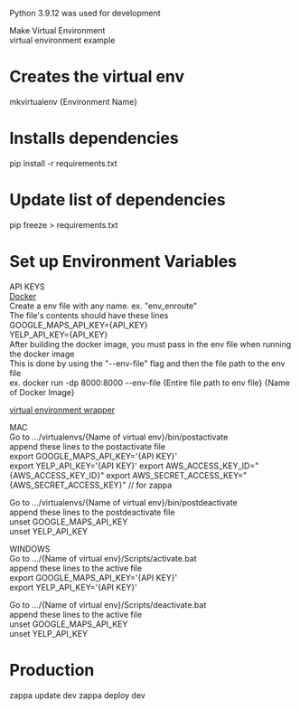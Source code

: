 Python 3.9.12 was used for development

Make Virtual Environment\
virtual environment example

# Creates the virtual env
mkvirtualenv {Environment Name}

# Installs dependencies
pip install -r requirements.txt

# Update list of dependencies
pip freeze > requirements.txt

# Set up Environment Variables
API KEYS\
<ins>Docker</ins>\
Create a env file with any name. ex. "env_enroute"\
The file's contents should have these lines\
GOOGLE_MAPS_API_KEY={API_KEY}\
YELP_API_KEY={API_KEY}\
After building the docker image, you must pass in the env file when running the docker image\
This is done by using the "--env-file" flag and then the file path to the env file\
ex. docker run -dp 8000:8000 --env-file {Entire file path to env file} {Name of Docker Image}

<ins>virtual environment wrapper</ins>

MAC\
Go to .../virtualenvs/{Name of virtual env}/bin/postactivate\
append these lines to the postactivate file\
export GOOGLE_MAPS_API_KEY='{API KEY}'\
export YELP_API_KEY='{API KEY}'
export AWS_ACCESS_KEY_ID="{AWS_ACCESS_KEY_ID}"
export AWS_SECRET_ACCESS_KEY="{AWS_SECRET_ACCESS_KEY}" // for zappa

Go to .../virtualenvs/{Name of virtual env}/bin/postdeactivate\
append these lines to the postdeactivate file\
unset GOOGLE_MAPS_API_KEY\
unset YELP_API_KEY

WINDOWS\
Go to .../{Name of virtual env}/Scripts/activate.bat\
append these lines to the active file\
export GOOGLE_MAPS_API_KEY='{API KEY}'\
export YELP_API_KEY='{API KEY}'

Go to .../{Name of virtual env}/Scripts/deactivate.bat\
append these lines to the active file\
unset GOOGLE_MAPS_API_KEY\
unset YELP_API_KEY

# Production
zappa update dev
zappa deploy dev